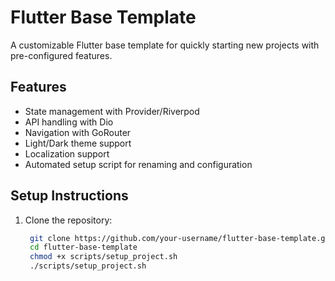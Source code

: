 # Flutter Base Template

A customizable Flutter base template for quickly starting new projects with pre-configured features.

## Features

- State management with Provider/Riverpod
- API handling with Dio
- Navigation with GoRouter
- Light/Dark theme support
- Localization support
- Automated setup script for renaming and configuration

## Setup Instructions

1. Clone the repository:
   ```bash
    git clone https://github.com/your-username/flutter-base-template.git
    cd flutter-base-template
    chmod +x scripts/setup_project.sh
    ./scripts/setup_project.sh
   ```

